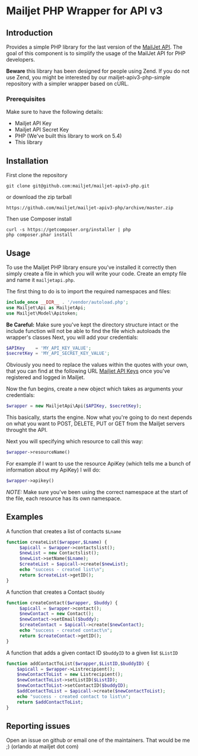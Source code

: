 # Mailjet PHP Wrapper for API v3

## Introduction

Provides a simple PHP library for the last version of the [MailJet API](http://dev.mailjet.com).
The goal of this component is to simplify the usage of the MailJet API for PHP developers.

**Beware** this library has been designed for people using Zend. If you do not use Zend,
you might be interested by our mailjet-apiv3-php-simple repository with a simpler wrapper
based on cURL.

### Prerequisites

Make sure to have the following details:
* Mailjet API Key
* Mailjet API Secret Key
* PHP (We've built this library to work on 5.4)
* This library

## Installation

First clone the repository
```
git clone git@github.com:mailjet/mailjet-apiv3-php.git
```

or download the zip tarball
```
https://github.com/mailjet/mailjet-apiv3-php/archive/master.zip
```

Then use Composer install
```
curl -s https://getcomposer.org/installer | php
php composer.phar install
```

## Usage

To use the Mailjet PHP library ensure you've installed it correctly then simply create a file in which you will write your code.
Create an empty file and name it ```mailjetapi.php```.

The first thing to do is to import the required namespaces and files:
```php
include_once __DIR__ . '/vendor/autoload.php';
use Mailjet\Api as MailjetApi;
use Mailjet\Model\Apitoken;
```

**Be Careful:** Make sure you've kept the directory structure intact or the include function will not be able to find the file which autoloads the wrapper's classes
Next, you will add your credentials:
```php
$APIKey    = 'MY_API_KEY_VALUE';
$secretKey = 'MY_API_SECRET_KEY_VALUE';
```

Obviously you need to replace the values within the quotes with your own, that you can find at the following URL [Mailjet API Keys](https://www.mailjet.com/account/api_keys) once you've registered and logged in Mailjet.

Now the fun begins, create a new object which takes as arguments your credentials:
```php
$wrapper = new MailjetApi\Api($APIKey, $secretKey);
```

This basically, starts the engine. Now what you're going to do next depends on what you want to POST, DELETE, PUT or GET from the Mailjet servers throught the API.

Next you will specifying which resource to call this way:
```php
$wrapper->resourceName()
```
For example if I want to use the resource ApiKey (which tells me a bunch of information about my ApiKey) I will do:
```php
$wrapper->apikey()
```

*NOTE:* Make sure you've been using the correct namespace at the start of the file, each resource has its own namespace.

## Examples
A function that creates a list of contacts ```$Lname```
```php
function createList($wrapper,$Lname) {
     $apicall = $wrapper->contactslist();
     $newList = new Contactslist();
     $newList->setName($Lname);
     $createList = $apicall->create($newList);
     echo "success - created list\n";
     return $createList->getID();
}
```

A function that creates a Contact ```$buddy```
```php
function createContact($wrapper, $buddy) {
     $apicall = $wrapper->contact();
     $newContact = new Contact();
     $newContact->setEmail($buddy);
     $createContact = $apicall->create($newContact);
     echo "success - created contact\n";
     return $createContact->getID();
}
```

A function that adds a given contact ID ```$buddyID``` to a given list ```$ListID```
```php
function addContactToList($wrapper,$ListID,$buddyID) {
    $apicall = $wrapper->Listrecipient();
    $newContactToList = new Listrecipient();
    $newContactToList->setListID($ListID);
    $newContactToList->setContactID($buddyID);
    $addContactToList = $apicall->create($newContactToList);
    echo "success - created contact to list\n";
    return $addContactToList;
}
```

## Reporting issues

Open an issue on github or email one of the maintainers. That would be me ;) (orlando at mailjet dot com)

